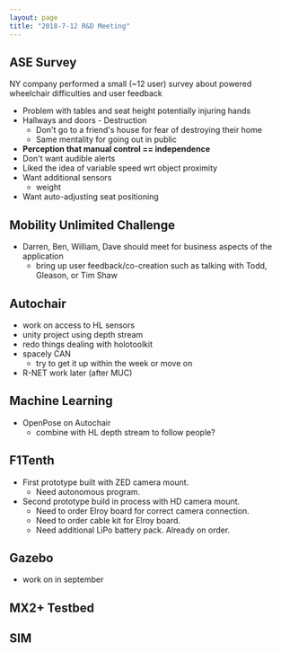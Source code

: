 ```yaml
---
layout: page
title: "2018-7-12 R&D Meeting"
---
```


## ASE Survey

NY company performed a small (~12 user) survey about powered wheelchair difficulties and user feedback

* Problem with tables and seat height potentially injuring hands
* Hallways and doors - Destruction
  * Don't go to a friend's house for fear of destroying their home
  * Same mentality for going out in public
* **Perception that manual control == independence**
* Don't want audible alerts
* Liked the idea of variable speed wrt object proximity
* Want additional sensors
  * weight
* Want auto-adjusting seat positioning
   

## Mobility Unlimited Challenge

* Darren, Ben, William, Dave should meet for business aspects of the application
  * bring up user feedback/co-creation such as talking with Todd, Gleason, or Tim Shaw

## Autochair

* work on access to HL sensors
* unity project using depth stream
* redo things dealing with holotoolkit
* spacely CAN
  * try to get it up within the week or move on
* R-NET work later (after MUC)

## Machine Learning

* OpenPose on Autochair
  * combine with HL depth stream to follow people?

## F1Tenth

* First prototype built with ZED camera mount.
  * Need autonomous program.
* Second prototype build in process with HD camera mount.
  * Need to order Elroy board for correct camera connection.
  * Need to order cable kit for Elroy board.
  * Need additional LiPo battery pack.  Already on order.

## Gazebo

* work on in september

## MX2+ Testbed

## SIM
